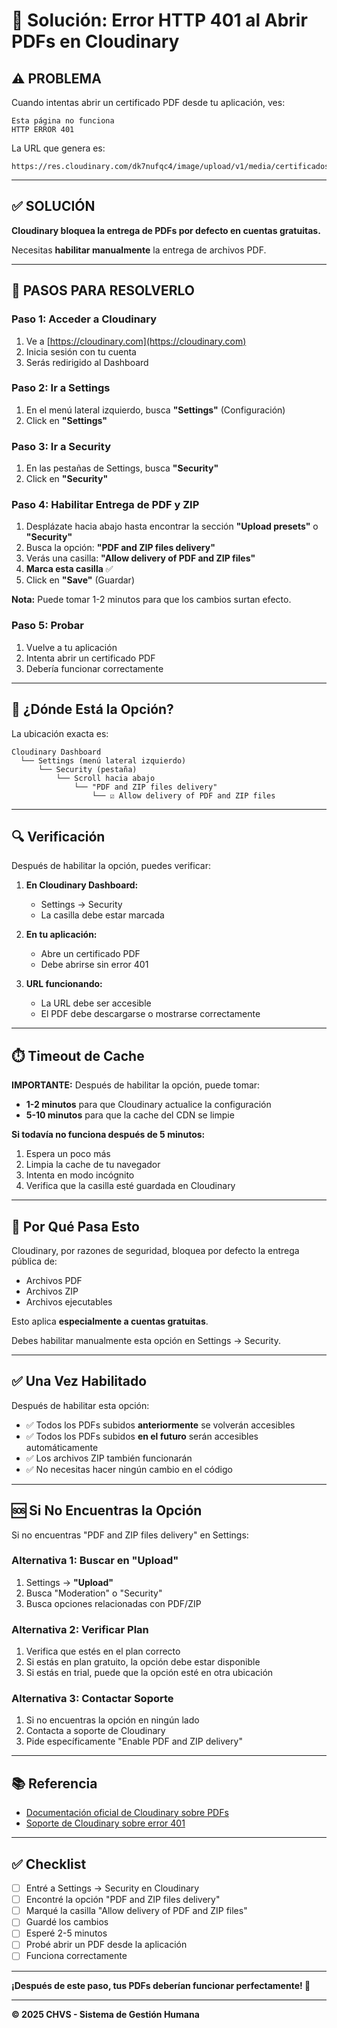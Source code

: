 # 🔐 Solución: Error HTTP 401 al Abrir PDFs en Cloudinary

## ⚠️ PROBLEMA

Cuando intentas abrir un certificado PDF desde tu aplicación, ves:

```
Esta página no funciona
HTTP ERROR 401
```

La URL que genera es:
```
https://res.cloudinary.com/dk7nufqc4/image/upload/v1/media/certificados_laborales/...
```

---

## ✅ SOLUCIÓN

**Cloudinary bloquea la entrega de PDFs por defecto en cuentas gratuitas.**

Necesitas **habilitar manualmente** la entrega de archivos PDF.

---

## 🚀 PASOS PARA RESOLVERLO

### Paso 1: Acceder a Cloudinary

1. Ve a [https://cloudinary.com](https://cloudinary.com)
2. Inicia sesión con tu cuenta
3. Serás redirigido al Dashboard

### Paso 2: Ir a Settings

1. En el menú lateral izquierdo, busca **"Settings"** (Configuración)
2. Click en **"Settings"**

### Paso 3: Ir a Security

1. En las pestañas de Settings, busca **"Security"**
2. Click en **"Security"**

### Paso 4: Habilitar Entrega de PDF y ZIP

1. Desplázate hacia abajo hasta encontrar la sección **"Upload presets"** o **"Security"**
2. Busca la opción: **"PDF and ZIP files delivery"**
3. Verás una casilla: **"Allow delivery of PDF and ZIP files"**
4. **Marca esta casilla** ✅
5. Click en **"Save"** (Guardar)

**Nota:** Puede tomar 1-2 minutos para que los cambios surtan efecto.

### Paso 5: Probar

1. Vuelve a tu aplicación
2. Intenta abrir un certificado PDF
3. Debería funcionar correctamente

---

## 📸 ¿Dónde Está la Opción?

La ubicación exacta es:

```
Cloudinary Dashboard
  └── Settings (menú lateral izquierdo)
      └── Security (pestaña)
          └── Scroll hacia abajo
              └── "PDF and ZIP files delivery"
                  └── ☑️ Allow delivery of PDF and ZIP files
```

---

## 🔍 Verificación

Después de habilitar la opción, puedes verificar:

1. **En Cloudinary Dashboard:**
   - Settings → Security
   - La casilla debe estar marcada

2. **En tu aplicación:**
   - Abre un certificado PDF
   - Debe abrirse sin error 401

3. **URL funcionando:**
   - La URL debe ser accesible
   - El PDF debe descargarse o mostrarse correctamente

---

## ⏱️ Timeout de Cache

**IMPORTANTE:** Después de habilitar la opción, puede tomar:
- **1-2 minutos** para que Cloudinary actualice la configuración
- **5-10 minutos** para que la cache del CDN se limpie

**Si todavía no funciona después de 5 minutos:**
1. Espera un poco más
2. Limpia la cache de tu navegador
3. Intenta en modo incógnito
4. Verifica que la casilla esté guardada en Cloudinary

---

## 🎯 Por Qué Pasa Esto

Cloudinary, por razones de seguridad, bloquea por defecto la entrega pública de:
- Archivos PDF
- Archivos ZIP
- Archivos ejecutables

Esto aplica **especialmente a cuentas gratuitas**.

Debes habilitar manualmente esta opción en Settings → Security.

---

## ✅ Una Vez Habilitado

Después de habilitar esta opción:

- ✅ Todos los PDFs subidos **anteriormente** se volverán accesibles
- ✅ Todos los PDFs subidos **en el futuro** serán accesibles automáticamente
- ✅ Los archivos ZIP también funcionarán
- ✅ No necesitas hacer ningún cambio en el código

---

## 🆘 Si No Encuentras la Opción

Si no encuentras "PDF and ZIP files delivery" en Settings:

### Alternativa 1: Buscar en "Upload"

1. Settings → **"Upload"**
2. Busca "Moderation" o "Security"
3. Busca opciones relacionadas con PDF/ZIP

### Alternativa 2: Verificar Plan

1. Verifica que estés en el plan correcto
2. Si estás en plan gratuito, la opción debe estar disponible
3. Si estás en trial, puede que la opción esté en otra ubicación

### Alternativa 3: Contactar Soporte

1. Si no encuentras la opción en ningún lado
2. Contacta a soporte de Cloudinary
3. Pide específicamente "Enable PDF and ZIP delivery"

---

## 📚 Referencia

- [Documentación oficial de Cloudinary sobre PDFs](https://cloudinary.com/documentation)
- [Soporte de Cloudinary sobre error 401](https://support.cloudinary.com/hc/en-us/articles/360016480179)

---

## ✅ Checklist

- [ ] Entré a Settings → Security en Cloudinary
- [ ] Encontré la opción "PDF and ZIP files delivery"
- [ ] Marqué la casilla "Allow delivery of PDF and ZIP files"
- [ ] Guardé los cambios
- [ ] Esperé 2-5 minutos
- [ ] Probé abrir un PDF desde la aplicación
- [ ] Funciona correctamente

---

**¡Después de este paso, tus PDFs deberían funcionar perfectamente! 🎉**

---

**© 2025 CHVS - Sistema de Gestión Humana**

